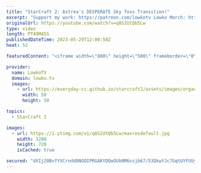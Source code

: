 ```yaml
---
title: "StarCraft 2: Astrea's DESPERATE Sky Toss Transition!"
excerpt: "Support my work: https://patreon.com/lowkotv Lowko Merch: https://lowko.shop Best-of-5 series of high level StarCraft 2 between Astrea (Protoss) and SpeCial (Terran).  My YouTube channels: https://youtube.com/lowkotv https://youtube.com/morelowko https://youtube.com/lowkoclips Twitch livestream: https://twitch.tv/lowkotv"
originalUrl: https://youtube.com/watch?v=q8S2UtQb5Lw
type: video
length: PT49M45S
publishedDateTime: 2023-05-29T12:00:58Z
heat: 52

featuredContent: "<iframe width=\"800\" height=\"500\" frameborder=\"0\" src=\"https://www.youtube.com/embed/q8S2UtQb5Lw\" allow=\"accelerometer; autoplay; encrypted-media; gyroscope; picture-in-picture\" allowfullscreen></iframe>"

provider:
  name: LowkoTV
  domain: lowko.tv
  images:
    - url: https://everyday-cc.github.io/starcraft2/assets/images/organizations/lowko.tv-50x50.jpg
      width: 50
      height: 50

topics:
  - StarCraft 2

images:
  - url: https://i.ytimg.com/vi/q8S2UtQb5Lw/maxresdefault.jpg
    width: 1280
    height: 720
    isCached: true

secured: "dXIj20BvfYXCrndd8NGOIPRGAKYDOwOUkNM6ssjb67/53QkwYJc7GqtUYFUUyZNc1JH+lIJtJ4AG8QFL8eidtk1mr3LIT+ctpbEVmFA/TecnPfv7Chz/G1rp0jm1bqLbLTEk8Z3YFS26fxl3Gpj0U/HAZCVrczw+nLWjvov96pMyIpt6VNZO3/5MhRaF6cIDbzw/pq5ubqkRYYWMQVebV8l+SNu7oqg8lwaDcEfcCfaJVqW2d0rmcE0pHkeC2GnGYHGRV5pVjNP1bH41WoCu4w9d3QXrBC83cZRYaQp8SrQ785m+/CtJVcPhvsZWujw4oBPpuW7AnBm/QZ+A0CZCISKHqgw+7XtIWgJlKeSSiZ9nIlWPbM5pv3lkzR7CFh6pn2SjPw3vEjk9ObUH4+ORaLp2Oj6CCKw2pga4Uvpp+NQ=;fZxHfQdKLnYdgWGciFquYw=="
---
```


